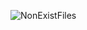 ![NonExistFiles](https://user-images.githubusercontent.com/112376760/187187047-519f2075-465d-48c7-b88d-d293f7e18567.png)
